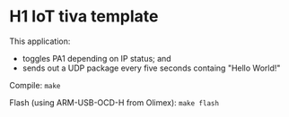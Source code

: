 # H1 IoT tiva template

This application:
- toggles PA1 depending on IP status; and
- sends out a UDP package every five seconds containg "Hello World!"

Compile:
`make`

Flash (using ARM-USB-OCD-H from Olimex):
`make flash`
